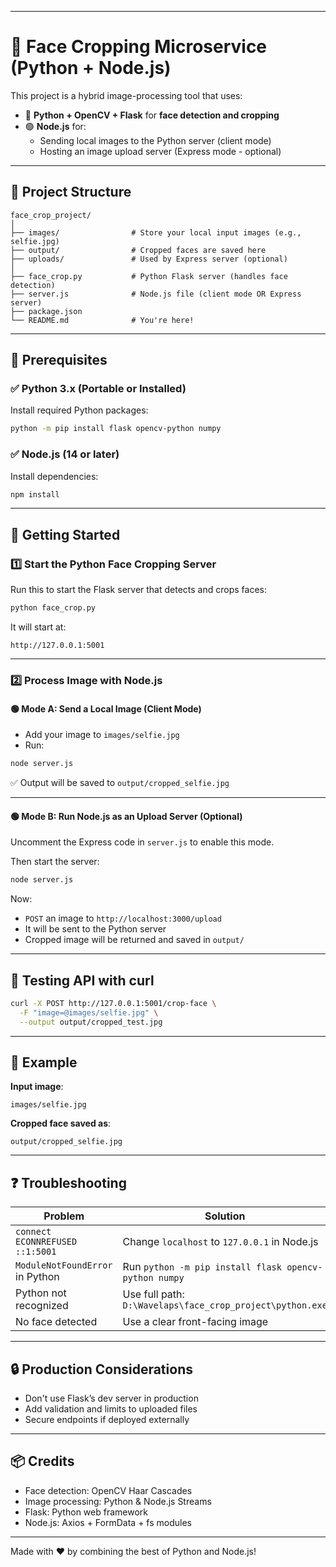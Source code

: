 
---

# 🧠 Face Cropping Microservice (Python + Node.js)

This project is a hybrid image-processing tool that uses:

- 🐍 **Python + OpenCV + Flask** for **face detection and cropping**
- 🟢 **Node.js** for:
  - Sending local images to the Python server (client mode)
  - Hosting an image upload server (Express mode - optional)

---

## 📁 Project Structure

```
face_crop_project/
│
├── images/                # Store your local input images (e.g., selfie.jpg)
├── output/                # Cropped faces are saved here
├── uploads/               # Used by Express server (optional)
│
├── face_crop.py           # Python Flask server (handles face detection)
├── server.js              # Node.js file (client mode OR Express server)
├── package.json
└── README.md              # You're here!
```

---

## 🧰 Prerequisites

### ✅ Python 3.x (Portable or Installed)
Install required Python packages:
```bash
python -m pip install flask opencv-python numpy
```

### ✅ Node.js (14 or later)
Install dependencies:
```bash
npm install
```

---

## 🚀 Getting Started

### 1️⃣ Start the Python Face Cropping Server

Run this to start the Flask server that detects and crops faces:

```bash
python face_crop.py
```

It will start at:
```
http://127.0.0.1:5001
```

---

### 2️⃣ Process Image with Node.js

#### 🟢 Mode A: Send a Local Image (Client Mode)
- Add your image to `images/selfie.jpg`
- Run:

```bash
node server.js
```

✅ Output will be saved to `output/cropped_selfie.jpg`

---

#### 🟢 Mode B: Run Node.js as an Upload Server (Optional)

Uncomment the Express code in `server.js` to enable this mode.

Then start the server:

```bash
node server.js
```

Now:
- `POST` an image to `http://localhost:3000/upload`
- It will be sent to the Python server
- Cropped image will be returned and saved in `output/`

---

## 🧪 Testing API with curl

```bash
curl -X POST http://127.0.0.1:5001/crop-face \
  -F "image=@images/selfie.jpg" \
  --output output/cropped_test.jpg
```

---

## 📸 Example

**Input image**:
```
images/selfie.jpg
```

**Cropped face saved as**:
```
output/cropped_selfie.jpg
```

---

## ❓ Troubleshooting

| Problem | Solution |
|--------|----------|
| `connect ECONNREFUSED ::1:5001` | Change `localhost` to `127.0.0.1` in Node.js |
| `ModuleNotFoundError` in Python | Run `python -m pip install flask opencv-python numpy` |
| Python not recognized | Use full path: `D:\Wavelaps\face_crop_project\python.exe` |
| No face detected | Use a clear front-facing image |

---

## 🔒 Production Considerations

- Don't use Flask’s dev server in production
- Add validation and limits to uploaded files
- Secure endpoints if deployed externally

---

## 📦 Credits

- Face detection: OpenCV Haar Cascades
- Image processing: Python & Node.js Streams
- Flask: Python web framework
- Node.js: Axios + FormData + fs modules

---

Made with ❤️ by combining the best of Python and Node.js!
